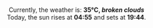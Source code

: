 <p  align="center"><br/>Currently, the weather is: <b> 35°C, <i>broken clouds</i></b></br>Today, the sun rises at <b>04:55</b> and sets at <b>19:44</b>.</p>